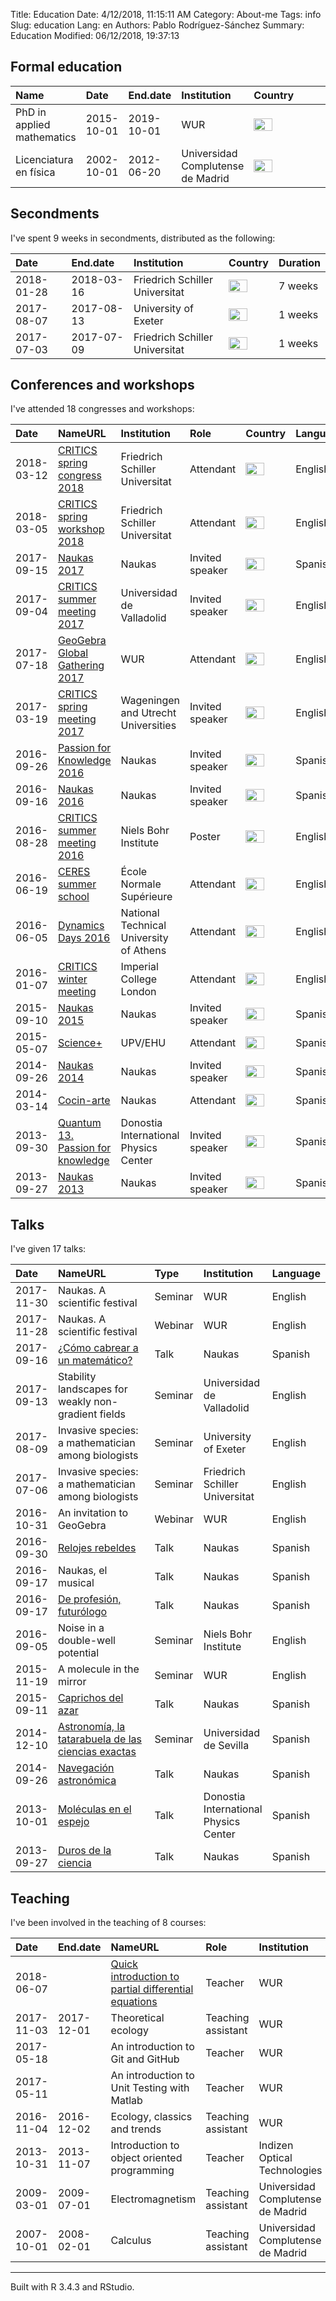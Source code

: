 Title: Education
Date: 4/12/2018, 11:15:11 AM
Category: About-me
Tags: info
Slug: education
Lang: en
Authors: Pablo Rodríguez-Sánchez
Summary: Education
Modified: 06/12/2018, 19:37:13

Formal education
----------------

<table>
<colgroup>
<col width="14%" />
<col width="6%" />
<col width="6%" />
<col width="18%" />
<col width="54%" />
</colgroup>
<thead>
<tr class="header">
<th align="left">Name</th>
<th align="left">Date</th>
<th align="left">End.date</th>
<th align="left">Institution</th>
<th align="left">Country</th>
</tr>
</thead>
<tbody>
<tr class="odd">
<td align="left">PhD in applied mathematics</td>
<td align="left">2015-10-01</td>
<td align="left">2019-10-01</td>
<td align="left">WUR</td>
<td align="left"><img src="http://flagpedia.net/data/flags/mini/nl.png" alt="Drawing" style="width: 30px; height: 20px"/></td>
</tr>
<tr class="even">
<td align="left">Licenciatura en física</td>
<td align="left">2002-10-01</td>
<td align="left">2012-06-20</td>
<td align="left">Universidad Complutense de Madrid</td>
<td align="left"><img src="http://flagpedia.net/data/flags/mini/es.png" alt="Drawing" style="width: 30px; height: 20px"/></td>
</tr>
</tbody>
</table>

Secondments
-----------

I've spent 9 weeks in secondments, distributed as the following:

<table>
<thead>
<tr class="header">
<th align="left">Date</th>
<th align="left">End.date</th>
<th align="left">Institution</th>
<th align="left">Country</th>
<th align="left">Duration</th>
</tr>
</thead>
<tbody>
<tr class="odd">
<td align="left">2018-01-28</td>
<td align="left">2018-03-16</td>
<td align="left">Friedrich Schiller Universitat</td>
<td align="left"><img src="http://flagpedia.net/data/flags/mini/de.png" alt="Drawing" style="width: 30px; height: 20px"/></td>
<td align="left">7 weeks</td>
</tr>
<tr class="even">
<td align="left">2017-08-07</td>
<td align="left">2017-08-13</td>
<td align="left">University of Exeter</td>
<td align="left"><img src="http://flagpedia.net/data/flags/mini/gb.png" alt="Drawing" style="width: 30px; height: 20px"/></td>
<td align="left">1 weeks</td>
</tr>
<tr class="odd">
<td align="left">2017-07-03</td>
<td align="left">2017-07-09</td>
<td align="left">Friedrich Schiller Universitat</td>
<td align="left"><img src="http://flagpedia.net/data/flags/mini/de.png" alt="Drawing" style="width: 30px; height: 20px"/></td>
<td align="left">1 weeks</td>
</tr>
</tbody>
</table>

Conferences and workshops
-------------------------

I've attended 18 congresses and workshops:

<table>
<colgroup>
<col width="3%" />
<col width="40%" />
<col width="13%" />
<col width="5%" />
<col width="33%" />
<col width="3%" />
</colgroup>
<thead>
<tr class="header">
<th align="left">Date</th>
<th align="left">NameURL</th>
<th align="left">Institution</th>
<th align="left">Role</th>
<th align="left">Country</th>
<th align="left">Language</th>
</tr>
</thead>
<tbody>
<tr class="odd">
<td align="left">2018-03-12</td>
<td align="left"><a href="http://www.criticsitn.eu/wp/?page_id=1222">CRITICS spring congress 2018</a></td>
<td align="left">Friedrich Schiller Universitat</td>
<td align="left">Attendant</td>
<td align="left"><img src="http://flagpedia.net/data/flags/mini/de.png" alt="Drawing" style="width: 30px; height: 20px"/></td>
<td align="left">English</td>
</tr>
<tr class="even">
<td align="left">2018-03-05</td>
<td align="left"><a href="http://www.criticsitn.eu/wp/?page_id=1222">CRITICS spring workshop 2018</a></td>
<td align="left">Friedrich Schiller Universitat</td>
<td align="left">Attendant</td>
<td align="left"><img src="http://flagpedia.net/data/flags/mini/de.png" alt="Drawing" style="width: 30px; height: 20px"/></td>
<td align="left">English</td>
</tr>
<tr class="odd">
<td align="left">2017-09-15</td>
<td align="left"><a href="http://naukas.com/2017/06/07/programa-provisional-de-charlas-naukas-bilbao-2017/">Naukas 2017</a></td>
<td align="left">Naukas</td>
<td align="left">Invited speaker</td>
<td align="left"><img src="http://flagpedia.net/data/flags/mini/es.png" alt="Drawing" style="width: 30px; height: 20px"/></td>
<td align="left">Spanish</td>
</tr>
<tr class="even">
<td align="left">2017-09-04</td>
<td align="left"><a href="http://www.criticsitn.eu/wp/?page_id=691">CRITICS summer meeting 2017</a></td>
<td align="left">Universidad de Valladolid</td>
<td align="left">Invited speaker</td>
<td align="left"><img src="http://flagpedia.net/data/flags/mini/es.png" alt="Drawing" style="width: 30px; height: 20px"/></td>
<td align="left">English</td>
</tr>
<tr class="odd">
<td align="left">2017-07-18</td>
<td align="left"><a href="https://gathering.geogebra.org">GeoGebra Global Gathering 2017</a></td>
<td align="left">WUR</td>
<td align="left">Attendant</td>
<td align="left"><img src="http://flagpedia.net/data/flags/mini/at.png" alt="Drawing" style="width: 30px; height: 20px"/></td>
<td align="left">English</td>
</tr>
<tr class="even">
<td align="left">2017-03-19</td>
<td align="left"><a href="http://www.criticsitn.eu/wp/?page_id=281">CRITICS spring meeting 2017</a></td>
<td align="left">Wageningen and Utrecht Universities</td>
<td align="left">Invited speaker</td>
<td align="left"><img src="http://flagpedia.net/data/flags/mini/nl.png" alt="Drawing" style="width: 30px; height: 20px"/></td>
<td align="left">English</td>
</tr>
<tr class="odd">
<td align="left">2016-09-26</td>
<td align="left"><a href="http://p4k.dipc.org/es/inicio">Passion for Knowledge 2016</a></td>
<td align="left">Naukas</td>
<td align="left">Invited speaker</td>
<td align="left"><img src="http://flagpedia.net/data/flags/mini/es.png" alt="Drawing" style="width: 30px; height: 20px"/></td>
<td align="left">Spanish</td>
</tr>
<tr class="even">
<td align="left">2016-09-16</td>
<td align="left"><a href="http://naukas.com/2016/09/06/programa-definitivo-de-charlas-naukas-bilbao-2016/">Naukas 2016</a></td>
<td align="left">Naukas</td>
<td align="left">Invited speaker</td>
<td align="left"><img src="http://flagpedia.net/data/flags/mini/es.png" alt="Drawing" style="width: 30px; height: 20px"/></td>
<td align="left">Spanish</td>
</tr>
<tr class="odd">
<td align="left">2016-08-28</td>
<td align="left"><a href="http://www.criticsitn.eu/wp/?page_id=210">CRITICS summer meeting 2016</a></td>
<td align="left">Niels Bohr Institute</td>
<td align="left">Poster</td>
<td align="left"><img src="http://flagpedia.net/data/flags/mini/dk.png" alt="Drawing" style="width: 30px; height: 20px"/></td>
<td align="left">English</td>
</tr>
<tr class="even">
<td align="left">2016-06-19</td>
<td align="left"><a href="http://environnement.ens.fr/evenements-scientifiques/ecoles-d-ete/summer-school-resilience-2016/?lang=fr">CERES summer school</a></td>
<td align="left">École Normale Supérieure</td>
<td align="left">Attendant</td>
<td align="left"><img src="http://flagpedia.net/data/flags/mini/fr.png" alt="Drawing" style="width: 30px; height: 20px"/></td>
<td align="left">English</td>
</tr>
<tr class="odd">
<td align="left">2016-06-05</td>
<td align="left"><a href="http://dynamicsdays2016.ntua.gr">Dynamics Days 2016</a></td>
<td align="left">National Technical University of Athens</td>
<td align="left">Attendant</td>
<td align="left"><img src="http://flagpedia.net/data/flags/mini/gr.png" alt="Drawing" style="width: 30px; height: 20px"/></td>
<td align="left">English</td>
</tr>
<tr class="even">
<td align="left">2016-01-07</td>
<td align="left"><a href="http://www.criticsitn.eu/wp/?page_id=220">CRITICS winter meeting</a></td>
<td align="left">Imperial College London</td>
<td align="left">Attendant</td>
<td align="left"><img src="http://flagpedia.net/data/flags/mini/gb.png" alt="Drawing" style="width: 30px; height: 20px"/></td>
<td align="left">English</td>
</tr>
<tr class="odd">
<td align="left">2015-09-10</td>
<td align="left"><a href="http://naukas.com/2015/08/29/programa-definitivo-de-charlas-naukas-bilbao-2015/">Naukas 2015</a></td>
<td align="left">Naukas</td>
<td align="left">Invited speaker</td>
<td align="left"><img src="http://flagpedia.net/data/flags/mini/es.png" alt="Drawing" style="width: 30px; height: 20px"/></td>
<td align="left">Spanish</td>
</tr>
<tr class="even">
<td align="left">2015-05-07</td>
<td align="left"><a href="https://scienceplus.es/science-2015/">Science+</a></td>
<td align="left">UPV/EHU</td>
<td align="left">Attendant</td>
<td align="left"><img src="http://flagpedia.net/data/flags/mini/es.png" alt="Drawing" style="width: 30px; height: 20px"/></td>
<td align="left">Spanish</td>
</tr>
<tr class="odd">
<td align="left">2014-09-26</td>
<td align="left"><a href="http://naukas.com/2014/09/12/programa-definitivo-naukas-bilbao-2014/">Naukas 2014</a></td>
<td align="left">Naukas</td>
<td align="left">Invited speaker</td>
<td align="left"><img src="http://flagpedia.net/data/flags/mini/es.png" alt="Drawing" style="width: 30px; height: 20px"/></td>
<td align="left">Spanish</td>
</tr>
<tr class="even">
<td align="left">2014-03-14</td>
<td align="left"><a href="http://www.cocin-arte.es">Cocin-arte</a></td>
<td align="left">Naukas</td>
<td align="left">Attendant</td>
<td align="left"><img src="http://flagpedia.net/data/flags/mini/es.png" alt="Drawing" style="width: 30px; height: 20px"/></td>
<td align="left">Spanish</td>
</tr>
<tr class="odd">
<td align="left">2013-09-30</td>
<td align="left"><a href="http://www.quantum13.eu/es/home.html">Quantum 13. Passion for knowledge</a></td>
<td align="left">Donostia International Physics Center</td>
<td align="left">Invited speaker</td>
<td align="left"><img src="http://flagpedia.net/data/flags/mini/es.png" alt="Drawing" style="width: 30px; height: 20px"/></td>
<td align="left">Spanish</td>
</tr>
<tr class="even">
<td align="left">2013-09-27</td>
<td align="left"><a href="http://naukas.com/2013/09/25/programa-definitivo-y-consejos-para-naukas13/">Naukas 2013</a></td>
<td align="left">Naukas</td>
<td align="left">Invited speaker</td>
<td align="left"><img src="http://flagpedia.net/data/flags/mini/es.png" alt="Drawing" style="width: 30px; height: 20px"/></td>
<td align="left">Spanish</td>
</tr>
</tbody>
</table>

Talks
-----

I've given 17 talks:

<table style="width:100%;">
<colgroup>
<col width="4%" />
<col width="71%" />
<col width="3%" />
<col width="16%" />
<col width="4%" />
</colgroup>
<thead>
<tr class="header">
<th align="left">Date</th>
<th align="left">NameURL</th>
<th align="left">Type</th>
<th align="left">Institution</th>
<th align="left">Language</th>
</tr>
</thead>
<tbody>
<tr class="odd">
<td align="left">2017-11-30</td>
<td align="left">Naukas. A scientific festival</td>
<td align="left">Seminar</td>
<td align="left">WUR</td>
<td align="left">English</td>
</tr>
<tr class="even">
<td align="left">2017-11-28</td>
<td align="left">Naukas. A scientific festival</td>
<td align="left">Webinar</td>
<td align="left">WUR</td>
<td align="left">English</td>
</tr>
<tr class="odd">
<td align="left">2017-09-16</td>
<td align="left"><a href="http://www.eitb.eus/es/divulgacion/naukas-bilbao/videos/detalle/5084298/video-naukas-bilbao-2017-pablo-rodriguez-como-cabrear-matematico/">¿Cómo cabrear a un matemático?</a></td>
<td align="left">Talk</td>
<td align="left">Naukas</td>
<td align="left">Spanish</td>
</tr>
<tr class="even">
<td align="left">2017-09-13</td>
<td align="left">Stability landscapes for weakly non-gradient fields</td>
<td align="left">Seminar</td>
<td align="left">Universidad de Valladolid</td>
<td align="left">English</td>
</tr>
<tr class="odd">
<td align="left">2017-08-09</td>
<td align="left">Invasive species: a mathematician among biologists</td>
<td align="left">Seminar</td>
<td align="left">University of Exeter</td>
<td align="left">English</td>
</tr>
<tr class="even">
<td align="left">2017-07-06</td>
<td align="left">Invasive species: a mathematician among biologists</td>
<td align="left">Seminar</td>
<td align="left">Friedrich Schiller Universitat</td>
<td align="left">English</td>
</tr>
<tr class="odd">
<td align="left">2016-10-31</td>
<td align="left">An invitation to GeoGebra</td>
<td align="left">Webinar</td>
<td align="left">WUR</td>
<td align="left">English</td>
</tr>
<tr class="even">
<td align="left">2016-09-30</td>
<td align="left"><a href="http://dipc.tv/bideoa.php?lang=es&amp;idbideoa=587&amp;idkategoria=0">Relojes rebeldes</a></td>
<td align="left">Talk</td>
<td align="left">Naukas</td>
<td align="left">Spanish</td>
</tr>
<tr class="odd">
<td align="left">2016-09-17</td>
<td align="left">Naukas, el musical</td>
<td align="left">Talk</td>
<td align="left">Naukas</td>
<td align="left">Spanish</td>
</tr>
<tr class="even">
<td align="left">2016-09-17</td>
<td align="left"><a href="http://www.eitb.eus/es/divulgacion/naukas-bilbao/videos/detalle/4393314/naukas-bilbao-2016--pablo-rodriguez/">De profesión, futurólogo</a></td>
<td align="left">Talk</td>
<td align="left">Naukas</td>
<td align="left">Spanish</td>
</tr>
<tr class="odd">
<td align="left">2016-09-05</td>
<td align="left">Noise in a double-well potential</td>
<td align="left">Seminar</td>
<td align="left">Niels Bohr Institute</td>
<td align="left">English</td>
</tr>
<tr class="even">
<td align="left">2015-11-19</td>
<td align="left">A molecule in the mirror</td>
<td align="left">Seminar</td>
<td align="left">WUR</td>
<td align="left">English</td>
</tr>
<tr class="odd">
<td align="left">2015-09-11</td>
<td align="left"><a href="http://www.eitb.tv/es/video/naukas-bilbao--2015/4460683431001/4486145172001/pablo-rodriguez--caprichos-del-azar/">Caprichos del azar</a></td>
<td align="left">Talk</td>
<td align="left">Naukas</td>
<td align="left">Spanish</td>
</tr>
<tr class="even">
<td align="left">2014-12-10</td>
<td align="left"><a href="http://eliatron.blogspot.be/2014/12/DonMostrenco.html">Astronomía, la tatarabuela de las ciencias exactas</a></td>
<td align="left">Seminar</td>
<td align="left">Universidad de Sevilla</td>
<td align="left">Spanish</td>
</tr>
<tr class="odd">
<td align="left">2014-09-26</td>
<td align="left"><a href="http://www.eitb.eus/es/divulgacion/naukas-bilbao/videos/detalle/2594702/video-naukas-bilbao-2014pablo-rodriguez-ha-ofrecido-charla-/">Navegación astronómica</a></td>
<td align="left">Talk</td>
<td align="left">Naukas</td>
<td align="left">Spanish</td>
</tr>
<tr class="even">
<td align="left">2013-10-01</td>
<td align="left"><a href="https://www.youtube.com/watch?v=7WRRfW0Yz2o">Moléculas en el espejo</a></td>
<td align="left">Talk</td>
<td align="left">Donostia International Physics Center</td>
<td align="left">Spanish</td>
</tr>
<tr class="odd">
<td align="left">2013-09-27</td>
<td align="left"><a href="http://naukas.com/2014/02/18/naukas13-pablo-rodriguez-duros-de-la-ciencia/">Duros de la ciencia</a></td>
<td align="left">Talk</td>
<td align="left">Naukas</td>
<td align="left">Spanish</td>
</tr>
</tbody>
</table>

Teaching
--------

I've been involved in the teaching of 8 courses:

<table>
<colgroup>
<col width="6%" />
<col width="6%" />
<col width="53%" />
<col width="10%" />
<col width="18%" />
<col width="5%" />
</colgroup>
<thead>
<tr class="header">
<th align="left">Date</th>
<th align="left">End.date</th>
<th align="left">NameURL</th>
<th align="left">Role</th>
<th align="left">Institution</th>
<th align="left">Language</th>
</tr>
</thead>
<tbody>
<tr class="odd">
<td align="left">2018-06-07</td>
<td align="left"></td>
<td align="left"><a href="https://pabrod.github.io/intro-to-pdes-en.html">Quick introduction to partial differential equations</a></td>
<td align="left">Teacher</td>
<td align="left">WUR</td>
<td align="left">English</td>
</tr>
<tr class="even">
<td align="left">2017-11-03</td>
<td align="left">2017-12-01</td>
<td align="left">Theoretical ecology</td>
<td align="left">Teaching assistant</td>
<td align="left">WUR</td>
<td align="left">English</td>
</tr>
<tr class="odd">
<td align="left">2017-05-18</td>
<td align="left"></td>
<td align="left">An introduction to Git and GitHub</td>
<td align="left">Teacher</td>
<td align="left">WUR</td>
<td align="left">English</td>
</tr>
<tr class="even">
<td align="left">2017-05-11</td>
<td align="left"></td>
<td align="left">An introduction to Unit Testing with Matlab</td>
<td align="left">Teacher</td>
<td align="left">WUR</td>
<td align="left">English</td>
</tr>
<tr class="odd">
<td align="left">2016-11-04</td>
<td align="left">2016-12-02</td>
<td align="left">Ecology, classics and trends</td>
<td align="left">Teaching assistant</td>
<td align="left">WUR</td>
<td align="left">English</td>
</tr>
<tr class="even">
<td align="left">2013-10-31</td>
<td align="left">2013-11-07</td>
<td align="left">Introduction to object oriented programming</td>
<td align="left">Teacher</td>
<td align="left">Indizen Optical Technologies</td>
<td align="left">Spanish</td>
</tr>
<tr class="odd">
<td align="left">2009-03-01</td>
<td align="left">2009-07-01</td>
<td align="left">Electromagnetism</td>
<td align="left">Teaching assistant</td>
<td align="left">Universidad Complutense de Madrid</td>
<td align="left">Spanish</td>
</tr>
<tr class="even">
<td align="left">2007-10-01</td>
<td align="left">2008-02-01</td>
<td align="left">Calculus</td>
<td align="left">Teaching assistant</td>
<td align="left">Universidad Complutense de Madrid</td>
<td align="left">Spanish</td>
</tr>
</tbody>
</table>

------------------------------------------------------------------------

Built with R 3.4.3 and RStudio.
